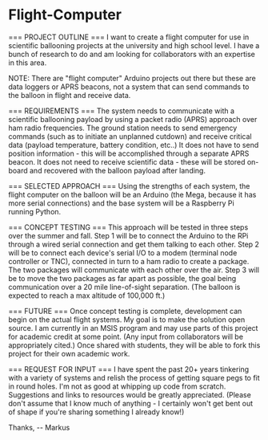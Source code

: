 # Flight-Computer

=== PROJECT OUTLINE ===
I want to create a flight computer for use in scientific ballooning projects at the university and high school level. I have a bunch of research to do and am looking for collaborators with an expertise in this area.

NOTE: There are "flight computer" Arduino projects out there but these are data loggers or APRS beacons, not a system that can send commands to the balloon in flight and receive data.

=== REQUIREMENTS ===
The system needs to communicate with a scientific ballooning payload by using a packet radio (APRS) approach over ham radio frequencies. The ground station needs to send emergency commands (such as to initiate an unplanned cutdown) and receive critical data (payload temperature, battery condition, etc..)  It does not have to send position information - this will be accomplished through a separate APRS beacon. It does not need to receive scientific data - these will be stored on-board and recovered with the balloon payload after landing.

=== SELECTED APPROACH ===
Using the strengths of each system, the flight computer on the balloon will be an Arduino (the Mega, because it has more serial connections) and the base system will be a Raspberry Pi running Python.

=== CONCEPT TESTING ===
This approach will be tested in three steps over the summer and fall. Step 1 will be to connect the Arduino to the RPi through a wired serial connection and get them talking to each other. Step 2 will be to connect each device's serial I/O to a modem (terminal node controller or TNC), connected in turn to a ham radio to create a package. The two packages will communicate with each other over the air. Step 3 will be to move the two packages as far apart as possible, the goal being communication over a 20 mile line-of-sight separation. (The balloon is expected to reach a max altitude of 100,000 ft.)

=== FUTURE ===
Once concept testing is complete, development can begin on the actual flight systems. My goal is to make the solution open source. I am currently in an MSIS program and may use parts of this project for academic credit at some point. (Any input from collaborators will be appropriately cited.) Once shared with students, they will be able to fork this project for their own academic work.

=== REQUEST FOR INPUT ===
I have spent the past 20+ years tinkering with a variety of systems and relish the process of getting square pegs to fit in round holes. I'm not as good at whipping up code from scratch. Suggestions and links to resources would be greatly appreciated. (Please don't assume that I know much of anything - I certainly won't get bent out of shape if you're sharing something I already know!)

Thanks,
-- Markus
